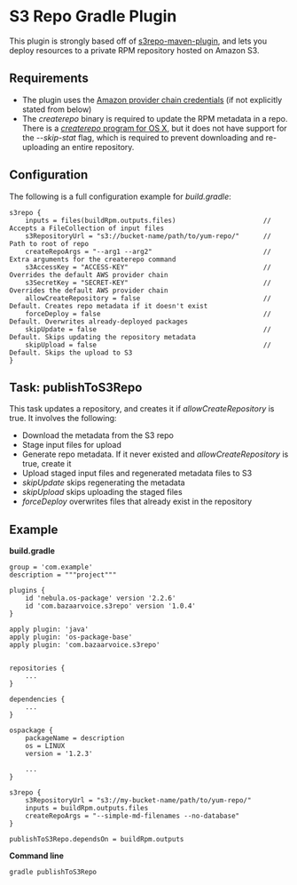 # S3 Repo Gradle Plugin

This plugin is strongly based off of [s3repo-maven-plugin](https://github.com/bazaarvoice/s3repo-maven-plugin), and lets you deploy resources to a private RPM repository hosted on Amazon S3.

## Requirements

* The plugin uses the [Amazon provider chain credentials](http://docs.aws.amazon.com/AWSSdkDocsJava/latest//DeveloperGuide/credentials.html) (if not explicitly stated from below)   
* The *createrepo* binary is required to update the RPM metadata in a repo. There is a [*createrepo* program for OS X](https://github.com/stepanstipl/homebrew-noop), but it does not have support for the *--skip-stat* flag, which is required to prevent downloading and re-uploading an entire repository.

## Configuration

The following is a full configuration example for *build.gradle*:

    s3repo {
        inputs = files(buildRpm.outputs.files)                      // Accepts a FileCollection of input files
        s3RepositoryUrl = "s3://bucket-name/path/to/yum-repo/"      // Path to root of repo
        createRepoArgs = "--arg1 --arg2"                            // Extra arguments for the createrepo command
        s3AccessKey = "ACCESS-KEY"                                  // Overrides the default AWS provider chain
        s3SecretKey = "SECRET-KEY"                                  // Overrides the default AWS provider chain 
        allowCreateRepository = false                               // Default. Creates repo metadata if it doesn't exist 
        forceDeploy = false                                         // Default. Overwrites already-deployed packages
        skipUpdate = false                                          // Default. Skips updating the repository metadata
        skipUpload = false                                          // Default. Skips the upload to S3
    }

## Task: publishToS3Repo

This task updates a repository, and creates it if *allowCreateRepository* is true. It involves the following:
* Download the metadata from the S3 repo
* Stage input files for upload
* Generate repo metadata. If it never existed and *allowCreateRepository* is true, create it
* Upload staged input files and regenerated metadata files to S3
* *skipUpdate* skips regenerating the metadata
* *skipUpload* skips uploading the staged files
* *forceDeploy* overwrites files that already exist in the repository

## Example

**build.gradle**
    
    group = 'com.example'
    description = """project"""
    
    plugins {
        id 'nebula.os-package' version '2.2.6'
        id 'com.bazaarvoice.s3repo' version '1.0.4'
    }
    
    apply plugin: 'java'
    apply plugin: 'os-package-base'
    apply plugin: 'com.bazaarvoice.s3repo'
    
    
    repositories {
        ...
    }
        
    dependencies {
        ...
    }
  
    ospackage {
        packageName = description
        os = LINUX
        version = '1.2.3'
    
        ...
    }
    
    s3repo {
        s3RepositoryUrl = "s3://my-bucket-name/path/to/yum-repo/"
        inputs = buildRpm.outputs.files
        createRepoArgs = "--simple-md-filenames --no-database"
    }

    publishToS3Repo.dependsOn = buildRpm.outputs

**Command line**

    gradle publishToS3Repo